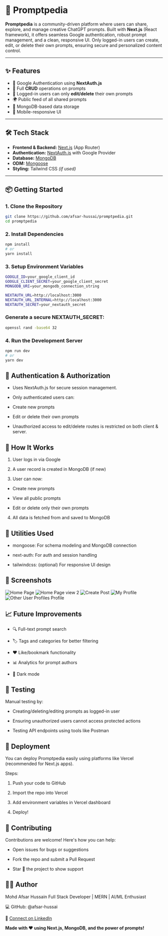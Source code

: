 # 🧠 Promptpedia

**Promptpedia** is a community-driven platform where users can share, explore, and manage creative ChatGPT prompts. Built with **Next.js** (React framework), it offers seamless Google authentication, robust prompt management, and a clean, responsive UI. Only logged-in users can create, edit, or delete their own prompts, ensuring secure and personalized content control.

---

## ✨ Features

- 🔐 Google Authentication using **NextAuth.js**
- 🧾 Full **CRUD** operations on prompts
- 👤 Logged-in users can only **edit/delete** their own prompts
- 🌍 Public feed of all shared prompts
- 🧠 MongoDB-based data storage
- 📱 Mobile-responsive UI

---

## 🛠 Tech Stack

- **Frontend & Backend:** [Next.js](https://nextjs.org/) (App Router)
- **Authentication:** [NextAuth.js](https://next-auth.js.org/) with Google Provider
- **Database:** [MongoDB](https://www.mongodb.com/)
- **ODM:** [Mongoose](https://mongoosejs.com/)
- **Styling:** Tailwind CSS *(if used)*

---

## 📦 Getting Started

### 1. Clone the Repository

```bash
git clone https://github.com/afsar-hussai/promptpedia.git
cd promptpedia
```

### 2. Install Dependencies

```bash
npm install
# or
yarn install

```
### 3. Setup Environment Variables

```bash
GOOGLE_ID=your_google_client_id
GOOGLE_CLIENT_SECRET=your_google_client_secret
MONGODB_URI=your_mongodb_connection_string

NEXTAUTH_URL=http://localhost:3000
NEXTAUTH_URL_INTERNAL=http://localhost:3000
NEXTAUTH_SECRET=your_nextauth_secret
```
### Generate a secure NEXTAUTH_SECRET:
```bash
openssl rand -base64 32
```
### 4. Run the Development Server
```bash
npm run dev
# or
yarn dev

```
## 🔐 Authentication & Authorization

- Uses NextAuth.js for secure session management.

- Only authenticated users can:

- Create new prompts

- Edit or delete their own prompts

- Unauthorized access to edit/delete routes is restricted on both client & server.

## 🧠 How It Works

1. User logs in via Google

2. A user record is created in MongoDB (if new)

3. User can now:

- Create new prompts

- View all public prompts

- Edit or delete only their own prompts

4. All data is fetched from and saved to MongoDB

## 🧰 Utilities Used

- mongoose: For schema modeling and MongoDB connection

- next-auth: For auth and session handling

- tailwindcss: (optional) For responsive UI design

## 📸 Screenshots

![Home Page](./public/assets/images/image.png)
![Home Page view 2](./public/assets/images/image3.png)
![Create Post](./public/assets/images/image2.png)
![My Profile](./public/assets/images/image4.png)
![Other User Profiles Profile](./public/assets/images/image5.png)


## 📈 Future Improvements
- 🔍 Full-text prompt search

- 🏷️ Tags and categories for better filtering

- ❤️ Like/bookmark functionality

- 📊 Analytics for prompt authors

- 🌙 Dark mode

## 🧪 Testing

Manual testing by:

- Creating/deleting/editing prompts as logged-in user

- Ensuring unauthorized users cannot access protected actions

- Testing API endpoints using tools like Postman

## 🚀 Deployment

You can deploy Promptpedia easily using platforms like Vercel (recommended for Next.js apps).

Steps:

1. Push your code to GitHub

2. Import the repo into Vercel

3. Add environment variables in Vercel dashboard

4. Deploy!

## 🙌 Contributing
Contributions are welcome! Here's how you can help:

- Open issues for bugs or suggestions

- Fork the repo and submit a Pull Request

- Star 🌟 the project to show support

## 👨‍💻 Author
Mohd Afsar Hussain
Full Stack Developer | MERN | AI/ML Enthusiast

💻 GitHub: @afsar-hussai

🔗 [Connect on LinkedIn](https://www.linkedin.com/in/mohdafsarhussain)

**Made with ❤️ using Next.js, MongoDB, and the power of prompts!**
